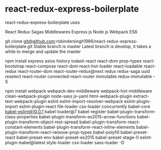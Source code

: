 # react-redux-express-boilerplate
react-redux-express-boilerplate uses 

React
Redux
Sagas
Middlewares
Express js
Node js
Webpack
ES6

git clone git@github.com:robindersingh1986/react-redux-express-boilerplate.git
Stable branch is master
Latest branch is develop, it takes a while to merge and update the master

npm install express axios history lodash react react-dom prop-types react-bootstrap react-compose react-dom react-hot-loader react-loadable react-redux react-router-dom react-router-redux@next redux redux-saga uuid reselect react-router connected-react-router immutable redux-immutable -S


npm install webpack webpack-dev-middleware webpack-hot-middleware clean-webpack-plugin node-sass js-yaml html-webpack-plugin extract-text-webpack-plugin eslint eslint-import-resolver-webpack eslint-plugin-import eslint-plugin-react file-loader css-loader concurrently babel-core babel-eslint@10.0.1 babel-loader@7 babel-register babel-plugin-transform-class-properties babel-plugin-transform-es2015-arrow-functions babel-plugin-transform-object-rest-spread babel-plugin-transform-react-constant-elements babel-plugin-transform-react-inline-elements babel-plugin-transform-react-remove-prop-types babel-polyfill babel-preset-react babel-preset-env babel-preset-es2015 babel-preset-stage-0 eslint-plugin-babel@latest style-loader css-loader sass-loader -D
